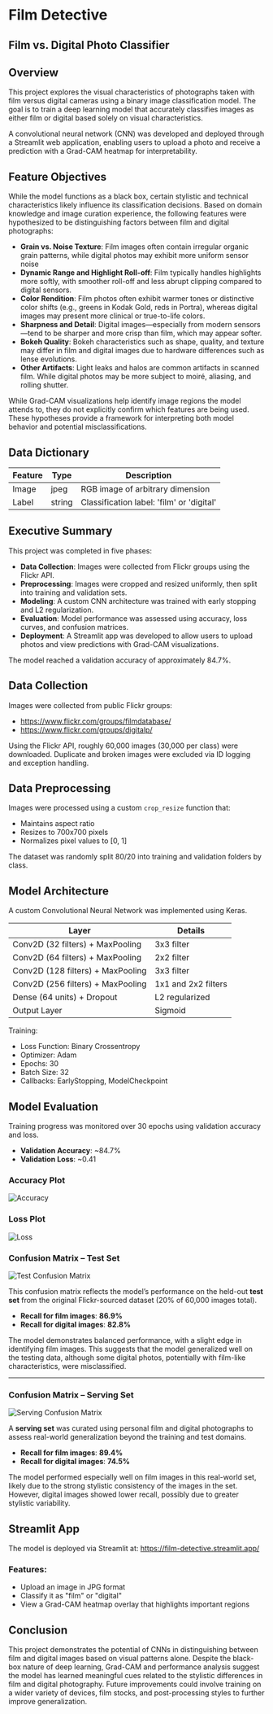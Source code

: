 # Film Detective
## Film vs. Digital Photo Classifier

## Overview
This project explores the visual characteristics of photographs taken with film versus digital cameras using a binary image classification model. The goal is to train a deep learning model that accurately classifies images as either film or digital based solely on visual characteristics.

A convolutional neural network (CNN) was developed and deployed through a Streamlit web application, enabling users to upload a photo and receive a prediction with a Grad-CAM heatmap for interpretability.

## Feature Objectives
While the model functions as a black box, certain stylistic and technical characteristics likely influence its classification decisions. 
Based on domain knowledge and image curation experience, the following features were hypothesized to be distinguishing factors between film and digital photographs:

- **Grain vs. Noise Texture**: Film images often contain irregular organic grain patterns, while digital photos may exhibit more uniform sensor noise
- **Dynamic Range and Highlight Roll-off**: Film typically handles highlights more softly, with smoother roll-off and less abrupt clipping compared to digital sensors.
- **Color Rendition**: Film photos often exhibit warmer tones or distinctive color shifts (e.g., greens in Kodak Gold, reds in Portra), whereas digital images may present more clinical or true-to-life colors.
- **Sharpness and Detail**: Digital images—especially from modern sensors—tend to be sharper and more crisp  than film, which may appear softer.
- **Bokeh Quality**: Bokeh characteristics such as shape, quality, and texture may differ in film and digital images due to hardware differences such as lense evolutions. 
- **Other Artifacts**: Light leaks and halos are common artifacts in scanned film. While digital photos may be more subject to moiré, aliasing, and rolling shutter.

While Grad-CAM visualizations help identify image regions the model attends to, they do not explicitly confirm which features are being used. These hypotheses provide a framework for interpreting both model behavior and potential misclassifications.

## Data Dictionary
| Feature       | Type    | Description                                                  |
|---------------|---------|--------------------------------------------------------------|
| Image         | jpeg    | RGB image of arbitrary dimension                            |
| Label         | string  | Classification label: 'film' or 'digital'                   |

## Executive Summary
This project was completed in five phases:

- **Data Collection**: Images were collected from Flickr groups using the Flickr API.
- **Preprocessing**: Images were cropped and resized uniformly, then split into training and validation sets.
- **Modeling**: A custom CNN architecture was trained with early stopping and L2 regularization.
- **Evaluation**: Model performance was assessed using accuracy, loss curves, and confusion matrices.
- **Deployment**: A Streamlit app was developed to allow users to upload photos and view predictions with Grad-CAM visualizations.

The model reached a validation accuracy of approximately 84.7%.

## Data Collection
Images were collected from public Flickr groups:
- https://www.flickr.com/groups/filmdatabase/
- https://www.flickr.com/groups/digitalp/

Using the Flickr API, roughly 60,000 images (30,000 per class) were downloaded. Duplicate and broken images were excluded via ID logging and exception handling.

## Data Preprocessing
Images were processed using a custom `crop_resize` function that:
- Maintains aspect ratio
- Resizes to 700x700 pixels
- Normalizes pixel values to [0, 1]

The dataset was randomly split 80/20 into training and validation folders by class.


## Model Architecture
A custom Convolutional Neural Network was implemented using Keras.

| Layer              | Details                             |
|--------------------|-------------------------------------|
| Conv2D (32 filters) + MaxPooling | 3x3 filter         |
| Conv2D (64 filters) + MaxPooling | 2x2 filter         |
| Conv2D (128 filters) + MaxPooling| 3x3 filter         |
| Conv2D (256 filters) + MaxPooling| 1x1 and 2x2 filters|
| Dense (64 units) + Dropout       | L2 regularized     |
| Output Layer                     | Sigmoid            |

Training:
- Loss Function: Binary Crossentropy
- Optimizer: Adam
- Epochs: 30
- Batch Size: 32
- Callbacks: EarlyStopping, ModelCheckpoint

## Model Evaluation
Training progress was monitored over 30 epochs using validation accuracy and loss.

- **Validation Accuracy**: ~84.7%
- **Validation Loss**: ~0.41

### Accuracy Plot
![Accuracy](models/images/accuracy.png)

### Loss Plot
![Loss](models/images/loss.png)

### Confusion Matrix – Test Set
![Test Confusion Matrix](models/tests/test_confusion.png)

This confusion matrix reflects the model’s performance on the held-out **test set** from the original Flickr-sourced dataset (20% of 60,000 images total).

- **Recall for film images**: **86.9%**
- **Recall for digital images**: **82.8%**

The model demonstrates balanced performance, with a slight edge in identifying film images. This suggests that the model generalized well on the testing data, although some digital photos, potentially with film-like characteristics, were misclassified.

---

### Confusion Matrix – Serving Set
![Serving Confusion Matrix](models/tests/serve_confusion.png)

A **serving set** was curated using personal film and digital photographs to assess real-world generalization beyond the training and test domains.

- **Recall for film images**: **89.4%**
- **Recall for digital images**: **74.5%**

The model performed especially well on film images in this real-world set, likely due to the strong stylistic consistency of the images in the set. However, digital images showed lower recall, possibly due to greater stylistic variability. 


## Streamlit App

The model is deployed via Streamlit at:
https://film-detective.streamlit.app/

### Features:
- Upload an image in JPG format
- Classify it as "film" or "digital"
- View a Grad-CAM heatmap overlay that highlights important regions

## Conclusion

This project demonstrates the potential of CNNs in distinguishing between film and digital images based on visual patterns alone. Despite the black-box nature of deep learning, Grad-CAM and performance analysis suggest the model has learned meaningful cues related to the stylistic differences in film and digital photography. Future improvements could involve training on a wider variety of devices, film stocks, and post-processing styles to further improve generalization.

